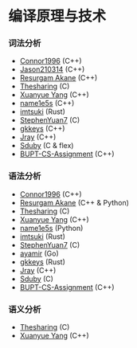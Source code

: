 # 编译原理与技术

### 词法分析

* [Connor1996](https://github.com/Connor1996/BUPT-Projects/tree/master/LexParse) (C++)
* [Jason210314](https://github.com/Jason210314/LexerAndParser) (C++)
* [Resurgam Akane](https://github.com/Resurgam-Akane/Compilers-Principles/tree/master/Lexical%20Analysis) (C++)
* [Thesharing](https://github.com/Thesharing/school-projects/tree/master/Homework/Compile%20Principle/%E8%AF%8D%E6%B3%95%E5%88%86%E6%9E%90) (C)
* [Xuanyue Yang](https://github.com/YangXuanyue/Compiler) (C++)
* [name1e5s](https://github.com/name1e5s/cLex) (C++)
* [imtsuki](https://github.com/imtsuki/clex) (Rust)
* [StephenYuan7](https://github.com/StephenYuan7/compiler_by_stphenyuan) (C)
* [gkkeys](https://github.com/gkkeys/alex) (C++)
* [Jray](https://github.com/Jraaay/LexParser) (C++)
* [Sduby](https://github.com/Sduby22/compiling_hw/tree/main/lab1-clexer) (C & flex)
* [BUPT-CS-Assignment](https://github.com/BUPT-CS-Assignment/Lexer) (C++)

### 语法分析

* [Connor1996](https://github.com/Connor1996/BUPT-Projects/tree/master/SyntaxParser) (C++)
* [Resurgam Akane](https://github.com/Resurgam-Akane/Compilers-Principles/tree/master/Grammer%20Analysis) (C++ & Python)
* [Thesharing](https://github.com/Thesharing/school-projects/tree/master/Homework/Compile%20Principle/%E8%AF%AD%E6%B3%95%E5%88%86%E6%9E%90) (C)
* [Xuanyue Yang](https://github.com/YangXuanyue/Compiler) (C++)
* [name1e5s](https://github.com/name1e5s/playground/tree/master/FuckingCalculator) (Python)
* [imtsuki](https://github.com/imtsuki/lr1-parser) (Rust)
* [StephenYuan7](https://github.com/StephenYuan7/parsing_by_StephenYuan) (C)
* [ayamir](https://github.com/ayamir/lr) (Go)
* [gkkeys](https://github.com/gkkeys/lr1-parser) (Rust)
* [Jray](https://github.com/Jraaay/SyntaxAnalyzer) (C++)
* [Sduby](https://github.com/Sduby22/compiling_hw/tree/main/lab2-yacc) (C)
* [BUPT-CS-Assignment](https://github.com/BUPT-CS-Assignment/SyntaxAnalyzer) (C++)

### 语义分析

* [Thesharing](https://github.com/Thesharing/school-projects/tree/master/Homework/Compile%20Principle/%E8%AF%AD%E4%B9%89%E5%88%86%E6%9E%90) (C)
* [Xuanyue Yang](https://github.com/YangXuanyue/Compiler) (C++)
